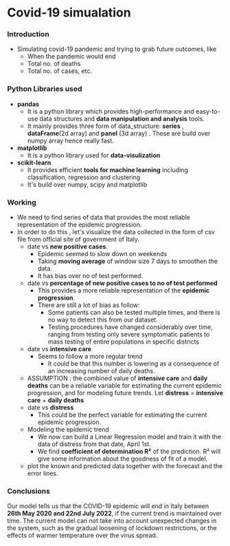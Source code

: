 # Covid-19 simualation
### Introduction 
* Simulating covid-19 pandemic and trying to grab future outcomes, like 
  * When the pandemic would end
  * Total no. of deaths
  * Total no. of cases, etc.
  
### Python Libraries used 
* **pandas** 
  * It is a python library which provides high-performance and easy-to-use data structures and **data manipulation and analysis** tools.
  * It mainly provides three form of data_structure: **series** , **dataFrame**(2d array) and **panel** (3d array) . These are build over numpy array hence really fast.
* **matplotlib** 
  * It is a python library used for **data-visulization**
* **scikit-learn** 
  * It provides efficient **tools for machine learning** including classification, regression and clustering
  * It's build over numpy, scipy and matplotlib

### Working
* We need to find series of data that provides the most reliable representation of the epidemic progression.
* In order to do this , let's visualize the data collected in the form of csv file from official site of government of Italy.
  * date vs **new positive cases**.
    * Epidemic seemed to slow down on weekends
    * Taking **moving average** of window size 7 days to smoothen the data.
    * It has bias over no of test performed.
  * date vs **percentage of new positive cases to no of test performed**
    * This provides a more reliable representation of the **epidemic progression**.
    * There are still a lot of bias as follow: 
      * Some patients can also be tested multiple times, and there is no way to detect this from our dataset.
      * Testing procedures have changed considerably over time, ranging from testing only severe symptomatic patients to mass testing of entire populations in specific districts
  * date vs **intensive care**
    * Seems to follow a more regular trend
      * It could be that this number is lowering as a consequence of an increasing number of daily deaths.
  * ASSUMPTION : the combined value of **intensive care** and **daily deaths** can be a reliable variable for estimating the current epidemic progression, and for modeling future trends. Let **distress** = **intensive care** + **daily deaths**
  * date vs **distress**
    * This could be the perfect variable for estimating the current epidemic progression.
  * Modeling the epidemic trend
    * We now can build a Linear Regression model and train it with the data of distress from that date, April 1st. 
    * We find **coefficient of determination R²** of the prediction. R² will give some information about the goodness of fit of a model. 
  * plot the known and predicted data together with the forecast and the error lines.
### Conclusions
Our model tells us that the COVID-19 epidemic will end in Italy between **26th May 2020 and 22nd July 2022**, if the current trend is maintained over time. The current model can not take into account unexpected changes in the system, such as the gradual loosening of lockdown restrictions, or the effects of warmer temperature over the virus spread.
